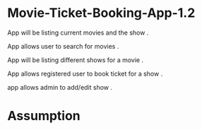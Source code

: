 # Movie-Ticket-Booking-App-1.2


 App will be listing current movies and the show .

App allows user to search for movies .

App will be listing different shows for a movie .

App allows registered user to book ticket for a show .

app allows admin to add/edit show .


# Assumption 


 
